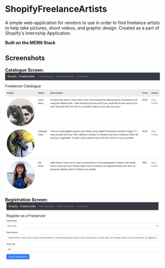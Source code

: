 # ShopifyFreelanceArtists
A simple web-application for vendors to use in order to find freelance artists to help take pictures, shoot videos, and graphic design. Created as a part of Shopify's Internship Application.

**Built on the MERN Stack**

## Screenshots
**Catalogue Screen:**
![image](catalogue.jpg)

**Registration Screen:**
![image](register.png)
